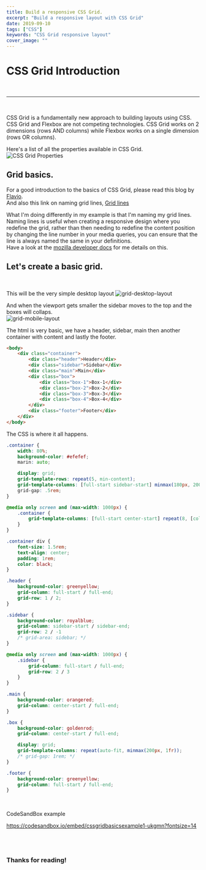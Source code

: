 ```yaml
---
title: Build a responsive CSS Grid.
excerpt: "Build a responsive layout with CSS Grid"
date: 2019-09-10
tags: ["CSS"]
keywords: "CSS Grid responsive layout"
cover_image: ""
---
```


# CSS Grid Introduction
<br>
<hr>
<br>

CSS Grid is a fundamentally new approach to building layouts using CSS.  
CSS Grid and Flexbox are not competing technologies. CSS Grid works on 2 dimensions (rows AND columns) while Flexbox works on a single dimension (rows OR columns).

Here's a list of all the properties available in CSS Grid.
![CSS Grid Properties](../../src/assets/images/CSS-Grid-Properties.jpg)

## Grid basics.

For a good introduction to the basics of CSS Grid, please read this blog by [Flavio](https://flaviocopes.com/css-grid/ "CSS Grid").  
And also this link on naming grid lines, [Grid lines](https://gedd.ski/post/naming-css-grid-lines/ "CSS Grid")

What I'm doing differently in my example is that I'm naming my grid lines.
Naming lines is useful when creating a responsive design where you redefine the grid, rather than then needing to redefine the content position by changing the line number in your media queries, you can ensure that the line is always named the same in your definitions.  
Have a look at the [mozilla developer docs](https://developer.mozilla.org/en-US/docs/Web/CSS/CSS_Grid_Layout "CSS Grid") for me details on this.

## Let's create a basic grid.
<br>

This will be the very simple desktop layout
![grid-desktop-layout](../../src/assets/images/grid-desktop-layout.jpg)  

And when the viewport gets smaller the sidebar moves to the top and the boxes will collaps.  
![grid-mobile-layout](../../src/assets/images/grid-mobile-layout.jpg)  
  
The html is very basic, we have a header, sidebar, main then another container with content and lastly the footer.
```html
<body>
    <div class="container">
        <div class="header">Header</div>
        <div class="sidebar">Sidebar</div>
        <div class="main">Main</div>
        <div class="box">
            <div class="box-1">Box-1</div>
            <div class="box-2">Box-2</div>
            <div class="box-3">Box-3</div>
            <div class="box-4">Box-4</div>
        </div>
        <div class="footer">Footer</div>
    </div>
</body>
``` 

The CSS is where it all happens.
```css
.container {
    width: 80%;
    background-color: #efefef;
    marin: auto;

    display: grid;
    grid-template-rows: repeat(5, min-content);
    grid-template-columns: [full-start sidebar-start] minmax(180px, 200px)[sidebar-end center-start] repeat(8, [col-start] minmax(min-content, 1fr)[col-end]) [full-end];
    grid-gap: .5rem;
}

@media only screen and (max-width: 1000px) {
    .container {
        grid-template-columns: [full-start center-start] repeat(8, [col-start]minmax(min-content, 1fr)[col-end]) [full-end];
    }
}

.container div {    
    font-size: 1.5rem;
    text-align: center;
    padding: 1rem;
    color: black;
}

.header {
    background-color: greenyellow;
    grid-column: full-start / full-end;
    grid-row: 1 / 2;
}

.sidebar {
    background-color: royalblue;
    grid-column: sidebar-start / sidebar-end;
    grid-row: 2 / -1
    /* grid-area: sidebar; */
}

@media only screen and (max-width: 1000px) {
    .sidebar {
        grid-column: full-start / full-end;
        grid-row: 2 / 3
    }
}

.main {
    background-color: orangered;
    grid-column: center-start / full-end;
}

.box {
    background-color: goldenrod;
    grid-column: center-start / full-end;

    display: grid;
    grid-template-columns: repeat(auto-fit, minmax(200px, 1fr));
    /* grid-gap: 1rem; */
}

.footer {
    background-color: greenyellow;
    grid-column: full-start / full-end;
}
```  
<br>

CodeSandBox example

https://codesandbox.io/embed/cssgridbasicsexample1-ukgmn?fontsize=14

<br>
<br>

### Thanks for reading!

